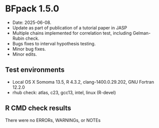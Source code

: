 # BFpack 1.5.0

* Date: 2025-06-08.
* Update as part of publication of a tutorial paper in JASP
* Multiple chains implemented for correlation test, including Gelman-Rubin check.
* Bugs fixes to interval hypothesis testing.
* Minor bug fixes.
* Minor edits.

## Test environments
* Local OS X Somoma 13.5, R 4.3.2, clang-1400.0.29.202, GNU Fortran 12.2.0
* rhub check: atlas, c23, gcc13, intel, linux (R-devel)

## R CMD check results
There were no ERRORs, WARNINGs, or NOTEs

